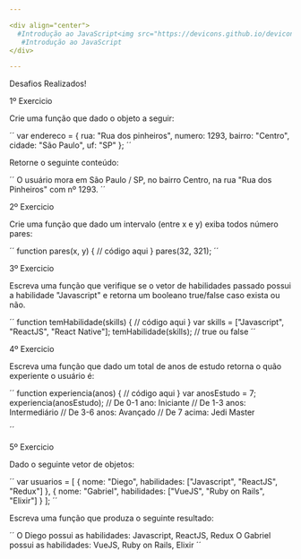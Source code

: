 ```yaml
---

<div align="center">
  #Introdução ao JavaScript<img src="https://devicons.github.io/devicon/devicon.git/icons/javascript/javascript-original.svg" alt="javascript" width="20" height="20"/
   #Introdução ao JavaScript
</div>

---
```


Desafios Realizados!

1º Exercicio 

Crie uma função que dado o objeto a seguir:


´´
var endereco = {
 rua: "Rua dos pinheiros",
 numero: 1293,
 bairro: "Centro",
 cidade: "São Paulo",
 uf: "SP"
};
´´

Retorne o seguinte conteúdo:

´´
O usuário mora em São Paulo / SP, no bairro Centro, na rua "Rua dos Pinheiros" com
nº 1293.
´´


2º Exercicio 

Crie uma função que dado um intervalo (entre x e y) exiba todos número pares:

´´
function pares(x, y) {
 // código aqui
}
pares(32, 321);
´´

3º Exercicio

Escreva uma função que verifique se o vetor de habilidades passado possui a habilidade "Javascript"
e retorna um booleano true/false caso exista ou não.

´´
function temHabilidade(skills) {
 // código aqui
}
var skills = ["Javascript", "ReactJS", "React Native"];
temHabilidade(skills); // true ou false
´´

4º Exercicio 

Escreva uma função que dado um total de anos de estudo retorna o quão experiente o usuário é:

´´
function experiencia(anos) {
 // código aqui
}
var anosEstudo = 7;
experiencia(anosEstudo);
// De 0-1 ano: Iniciante
// De 1-3 anos: Intermediário
// De 3-6 anos: Avançado
// De 7 acima: Jedi Master

´´

5º Exercicio

Dado o seguinte vetor de objetos:

´´
var usuarios = [
 {
 nome: "Diego",
 habilidades: ["Javascript", "ReactJS", "Redux"]
 },
 {
 nome: "Gabriel",
 habilidades: ["VueJS", "Ruby on Rails", "Elixir"]
 }
];
´´

Escreva uma função que produza o seguinte resultado:

´´
O Diego possui as habilidades: Javascript, ReactJS, Redux
O Gabriel possui as habilidades: VueJS, Ruby on Rails, Elixir
´´

